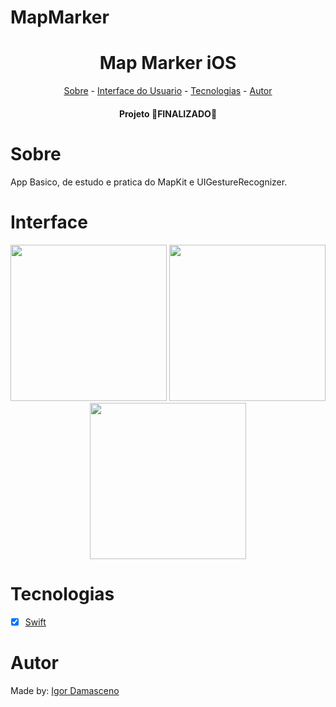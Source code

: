 # MapMarker

<h1 align="center">Map Marker iOS</h1>

<p align="center">
<a href="#sobre">Sobre</a> - 
<a href="#interface">Interface do Usuario</a> -  
<a href="#tecnologias">Tecnologias</a> - 
<a href="#autor">Autor</a> 
</p>

<h4 align="center">Projeto 🛑FINALIZADO🛑</h4>

# Sobre
App Basico, de estudo e pratica do MapKit e UIGestureRecognizer.

# Interface
<p align="center">
<img src="https://user-images.githubusercontent.com/74266068/175614816-ae59d4ff-c499-4a02-8efb-2fe9a2a67160.png" width="250px"/>
<img src="https://user-images.githubusercontent.com/74266068/175919696-1fc37c27-ca96-422c-afac-110ec8c6ce1d.png" width="250px"/>
<img src="https://user-images.githubusercontent.com/74266068/175920158-3c7aa4e1-a0b8-4fae-96d4-fb8b43a9a460.png" width="250px">
</p>

# Tecnologias
- [x] [Swift](https://developer.apple.com/swift/)

# Autor
Made by: [Igor Damasceno](https://www.linkedin.com/in/igor-damasceno-4422aa1ba/)
